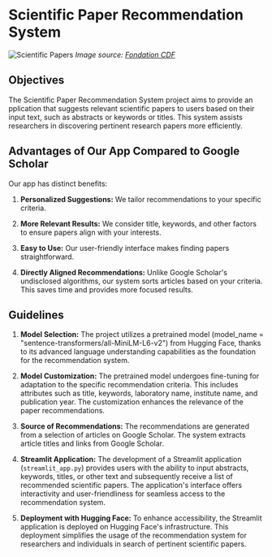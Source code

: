 # Scientific Paper Recommendation System

![Scientific Papers](https://www.fondation-cdf.fr/wp-content/uploads/2021/01/Articles-scientifiques.jpg)
_Image source: [Fondation CDF](https://www.fondation-cdf.fr/2021/01/12/lenvolee-des-publications-scientifiques-en-temps-de-covid-19/)_

## Objectives

The Scientific Paper Recommendation System project aims to provide an pplication that suggests relevant scientific papers to users based on their input text, such as abstracts or keywords or titles. This system assists researchers in discovering pertinent research papers more efficiently.

## Advantages of Our App Compared to Google Scholar

Our app has distinct benefits:

1. **Personalized Suggestions:** We tailor recommendations to your specific criteria.

2. **More Relevant Results:** We consider title, keywords, and other factors to ensure papers align with your interests.

3. **Easy to Use:** Our user-friendly interface makes finding papers straightforward.

4. **Directly Aligned Recommendations:** Unlike Google Scholar's undisclosed algorithms, our system sorts articles based on your criteria. This saves time and provides more focused results.


## Guidelines

1. **Model Selection:** The project utilizes a pretrained model (model_name = "sentence-transformers/all-MiniLM-L6-v2") from Hugging Face, thanks to its advanced language understanding capabilities as the foundation for the recommendation system.

2. **Model Customization:** The pretrained model undergoes fine-tuning for adaptation to the specific recommendation criteria. This includes attributes such as title, keywords, laboratory name, institute name, and publication year. The customization enhances the relevance of the paper recommendations.

3. **Source of Recommendations:** The recommendations are generated from a selection of articles on Google Scholar. The system extracts article titles and links from Google Scholar.

4. **Streamlit Application:** The development of a Streamlit application (`streamlit_app.py`) provides users with the ability to input abstracts, keywords, titles, or other text and subsequently receive a list of recommended scientific papers. The application's interface offers interactivity and user-friendliness for seamless access to the recommendation system.

5. **Deployment with Hugging Face:** To enhance accessibility, the Streamlit application is deployed on Hugging Face's infrastructure. This deployment simplifies the usage of the recommendation system for researchers and individuals in search of pertinent scientific papers.


